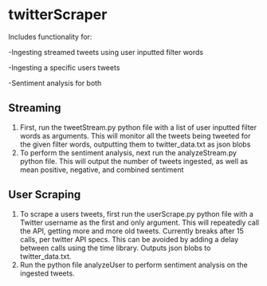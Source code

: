# twitterScraper
Includes functionality for:

  -Ingesting streamed tweets using user inputted filter words

  -Ingesting a specific users tweets

  -Sentiment analysis for both

## Streaming
1. First, run the tweetStream.py python file with a list of user inputted filter words as arguments. This will monitor all the tweets being tweeted for the given filter words, outputting them to twitter_data.txt as json blobs
2. To perform the sentiment analysis, next run the analyzeStream.py python file. This will output the number of tweets ingested, as well as mean positive, negative, and combined sentiment

## User Scraping
1. To scrape a users tweets, first run the userScrape.py python file with a Twitter username as the first and only argument. This will repeatedly call the API, getting more and more old tweets. Currently breaks after 15 calls, per twitter API specs. This can be avoided by adding a delay between calls using the time library. Outputs json blobs to twitter_data.txt.
2. Run the python file analyzeUser to perform sentiment analysis on the ingested tweets.
